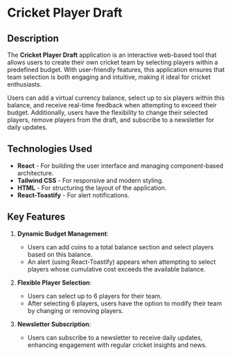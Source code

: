 # Cricket Player Draft

## Description
The **Cricket Player Draft** application is an interactive web-based tool that allows users to create their own cricket team by selecting players within a predefined budget. With user-friendly features, this application ensures that team selection is both engaging and intuitive, making it ideal for cricket enthusiasts.

Users can add a virtual currency balance, select up to six players within this balance, and receive real-time feedback when attempting to exceed their budget. Additionally, users have the flexibility to change their selected players, remove players from the draft, and subscribe to a newsletter for daily updates.

## Technologies Used
- **React** - For building the user interface and managing component-based architecture.
- **Tailwind CSS** - For responsive and modern styling.
- **HTML** - For structuring the layout of the application.
- **React-Toastify** - For alert notifications.

## Key Features
1. **Dynamic Budget Management**:
   - Users can add coins to a total balance section and select players based on this balance.
   - An alert (using React-Toastify) appears when attempting to select players whose cumulative cost exceeds the available balance.

2. **Flexible Player Selection**:
   - Users can select up to 6 players for their team.
   - After selecting 6 players, users have the option to modify their team by changing or removing players.

3. **Newsletter Subscription**:
   - Users can subscribe to a newsletter to receive daily updates, enhancing engagement with regular cricket insights and news.




